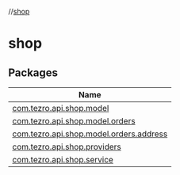 //[shop](index.md)



# shop  


## Packages  
  
|  Name | 
|---|
| <a name="com.tezro.api.shop.model////PointingToDeclaration/"></a>[com.tezro.api.shop.model](shop/com.tezro.api.shop.model/index.md)|
| <a name="com.tezro.api.shop.model.orders////PointingToDeclaration/"></a>[com.tezro.api.shop.model.orders](shop/com.tezro.api.shop.model.orders/index.md)|
| <a name="com.tezro.api.shop.model.orders.address////PointingToDeclaration/"></a>[com.tezro.api.shop.model.orders.address](shop/com.tezro.api.shop.model.orders.address/index.md)|
| <a name="com.tezro.api.shop.providers////PointingToDeclaration/"></a>[com.tezro.api.shop.providers](shop/com.tezro.api.shop.providers/index.md)|
| <a name="com.tezro.api.shop.service////PointingToDeclaration/"></a>[com.tezro.api.shop.service](shop/com.tezro.api.shop.service/index.md)|

